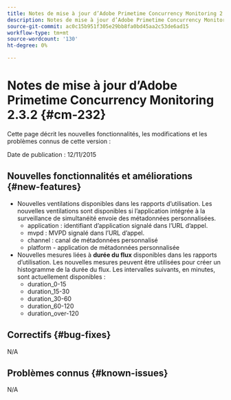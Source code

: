 ```yaml
---
title: Notes de mise à jour d’Adobe Primetime Concurrency Monitoring 2.3.2
description: Notes de mise à jour d’Adobe Primetime Concurrency Monitoring 2.3.2
source-git-commit: ac0c15b951f305e29bb8fa0bd45aa2c53de6ad15
workflow-type: tm+mt
source-wordcount: '130'
ht-degree: 0%

---
```



# Notes de mise à jour d’Adobe Primetime Concurrency Monitoring 2.3.2 {#cm-232}

Cette page décrit les nouvelles fonctionnalités, les modifications et les problèmes connus de cette version :

Date de publication : 12/11/2015

## Nouvelles fonctionnalités et améliorations {#new-features}

* Nouvelles ventilations disponibles dans les rapports d’utilisation. Les nouvelles ventilations sont disponibles si l’application intégrée à la surveillance de simultanéité envoie des métadonnées personnalisées.
   * application : identifiant d’application signalé dans l’URL d’appel.
   * mvpd : MVPD signalé dans l’URL d’appel.
   * channel : canal de métadonnées personnalisé
   * platform - application de métadonnées personnalisée
* Nouvelles mesures liées à **durée du flux** disponibles dans les rapports d’utilisation. Les nouvelles mesures peuvent être utilisées pour créer un histogramme de la durée du flux. Les intervalles suivants, en minutes, sont actuellement disponibles :
   * duration_0-15
   * duration_15-30
   * duration_30-60
   * duration_60-120
   * duration_over-120

## Correctifs {#bug-fixes}

N/A

## Problèmes connus {#known-issues}

N/A
